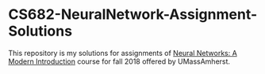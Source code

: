 # CS682-NeuralNetwork-Assignment-Solutions
This repository is my solutions for assignments of [Neural Networks: A Modern Introduction](https://compsci682-fa18.github.io/index.html) course for fall 2018 offered by UMassAmherst.
